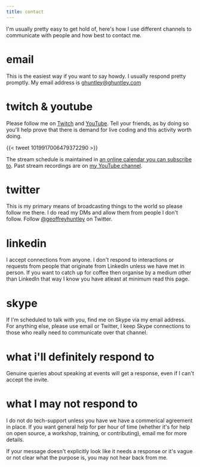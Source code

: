 ```yaml
---
title: contact
---
```


I'm usually pretty easy to get hold of, here's how I use different channels to communicate with people and how best to contact me.

# email

This is the easiest way if you want to say howdy. I usually respond pretty promptly. My email address is <a href="mailto:ghuntley@ghuntley.com">ghuntley@ghuntley.com</a>

# twitch & youtube

Please follow me on [Twitch](https://twitch.tv/geoffreyhuntley) and [YouTube](https://youtube.com/c/geoffreyhuntley). Tell your friends, as by doing so you'll help prove that there is demand for live coding and this activity worth doing.

{{< tweet 1019917006479372290 >}}

The stream schedule is maintained in [an online calendar you can subscribe to](https://calendar.google.com/calendar?cid=Z2h1bnRsZXkuY29tX3BjNWo0MjdjZG1sNW81MmVqczE2aG91YmMwQGdyb3VwLmNhbGVuZGFyLmdvb2dsZS5jb20). Past stream recordings are on [my YouTube channel](https://youtube.com/c/geoffreyhuntley). 

# twitter

This is my primary means of broadcasting things to the world so please follow me there. I do read my DMs and allow them from people I don't follow. Follow <a href="http://twitter.com/geoffreyhuntley">@geoffreyhuntley</a> on Twitter.

# linkedin

I accept connections from anyone. I don't respond to interactions or requests from people that originate from LinkedIn unless we have met in person. If you want to catch up for coffee then organise by a medium other than LinkedIn that way I know you have atleast at minimum read this page. 

# skype

If I'm scheduled to talk with you, find me on Skype via my email address. For anything else, please use email or Twitter, I keep Skype connections to those who really need to communicate over that channel.

# what i'll definitely respond to

Genuine queries about speaking at events will get a response, even if I can't accept the invite.

# what I may not respond to

I do not do tech-support unless you have we have a commerical agreement in place. If you want general help for per hour of time (whether it's for help on  open source, a workshop, training, or contributing), email me for more details. 

If your message doesn't explicitly look like it needs a response or it's vague or not clear what the purpose is, you may not hear back from me.
